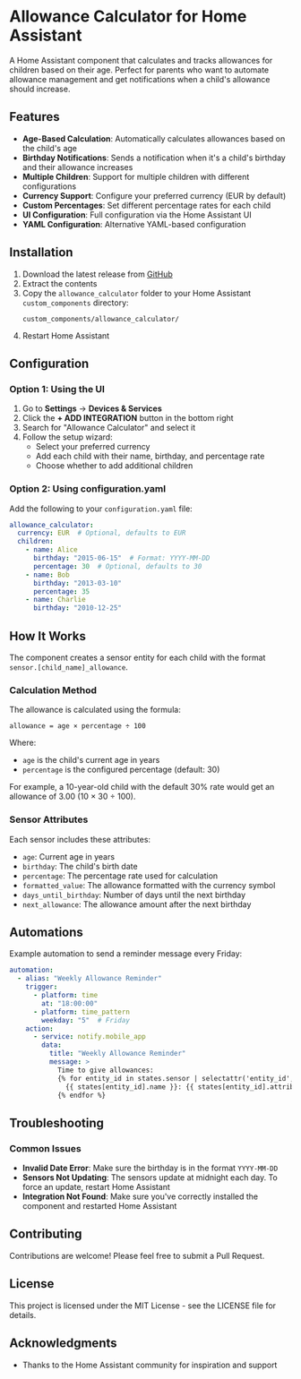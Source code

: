 # Allowance Calculator for Home Assistant

A Home Assistant component that calculates and tracks allowances for children based on their age. Perfect for parents who want to automate allowance management and get notifications when a child's allowance should increase.

## Features

- **Age-Based Calculation**: Automatically calculates allowances based on the child's age
- **Birthday Notifications**: Sends a notification when it's a child's birthday and their allowance increases
- **Multiple Children**: Support for multiple children with different configurations
- **Currency Support**: Configure your preferred currency (EUR by default)
- **Custom Percentages**: Set different percentage rates for each child
- **UI Configuration**: Full configuration via the Home Assistant UI
- **YAML Configuration**: Alternative YAML-based configuration

## Installation

1. Download the latest release from [GitHub](https://github.com/xblackbytesx/ha-allowance-calculator/releases)
2. Extract the contents
3. Copy the `allowance_calculator` folder to your Home Assistant `custom_components` directory:
   ```
   custom_components/allowance_calculator/
   ```
4. Restart Home Assistant

## Configuration

### Option 1: Using the UI

1. Go to **Settings** → **Devices & Services**
2. Click the **+ ADD INTEGRATION** button in the bottom right
3. Search for "Allowance Calculator" and select it
4. Follow the setup wizard:
   - Select your preferred currency
   - Add each child with their name, birthday, and percentage rate
   - Choose whether to add additional children

### Option 2: Using configuration.yaml

Add the following to your `configuration.yaml` file:

```yaml
allowance_calculator:
  currency: EUR  # Optional, defaults to EUR
  children:
    - name: Alice
      birthday: "2015-06-15"  # Format: YYYY-MM-DD
      percentage: 30  # Optional, defaults to 30
    - name: Bob
      birthday: "2013-03-10"
      percentage: 35
    - name: Charlie
      birthday: "2010-12-25"
```

## How It Works

The component creates a sensor entity for each child with the format `sensor.[child_name]_allowance`.

### Calculation Method

The allowance is calculated using the formula:

```
allowance = age × percentage ÷ 100
```

Where:
- `age` is the child's current age in years
- `percentage` is the configured percentage (default: 30)

For example, a 10-year-old child with the default 30% rate would get an allowance of 3.00 (10 × 30 ÷ 100).

### Sensor Attributes

Each sensor includes these attributes:
- `age`: Current age in years
- `birthday`: The child's birth date
- `percentage`: The percentage rate used for calculation
- `formatted_value`: The allowance formatted with the currency symbol
- `days_until_birthday`: Number of days until the next birthday
- `next_allowance`: The allowance amount after the next birthday

## Automations

Example automation to send a reminder message every Friday:

```yaml
automation:
  - alias: "Weekly Allowance Reminder"
    trigger:
      - platform: time
        at: "18:00:00"
      - platform: time_pattern
        weekday: "5"  # Friday
    action:
      - service: notify.mobile_app
        data:
          title: "Weekly Allowance Reminder"
          message: >
            Time to give allowances:
            {% for entity_id in states.sensor | selectattr('entity_id', 'search', '_allowance') | map(attribute='entity_id') %}
              {{ states[entity_id].name }}: {{ states[entity_id].attributes.formatted_value }}
            {% endfor %}
```

## Troubleshooting

### Common Issues

- **Invalid Date Error**: Make sure the birthday is in the format `YYYY-MM-DD`
- **Sensors Not Updating**: The sensors update at midnight each day. To force an update, restart Home Assistant
- **Integration Not Found**: Make sure you've correctly installed the component and restarted Home Assistant

## Contributing

Contributions are welcome! Please feel free to submit a Pull Request.

## License

This project is licensed under the MIT License - see the LICENSE file for details.

## Acknowledgments

- Thanks to the Home Assistant community for inspiration and support

